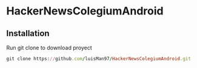 # HackerNewsColegiumAndroid

## Installation
Run git clone to download proyect

```ruby
git clone https://github.com/luisMan97/HackerNewsColegiumAndroid.git
```
